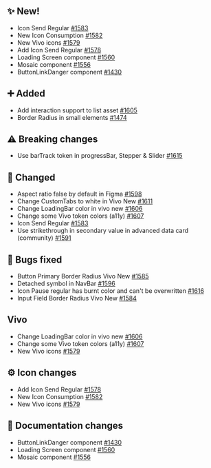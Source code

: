 ## ✨ New!

- Icon Send Regular [#1583](https://github.com/Telefonica/mistica-design/issues/1583)
- New Icon Consumption [#1582](https://github.com/Telefonica/mistica-design/issues/1582)
- New Vivo icons [#1579](https://github.com/Telefonica/mistica-design/issues/1579)
- Add Icon Send Regular [#1578](https://github.com/Telefonica/mistica-design/issues/1578)
- Loading Screen component [#1560](https://github.com/Telefonica/mistica-design/issues/1560)
- Mosaic component [#1556](https://github.com/Telefonica/mistica-design/issues/1556)
- ButtonLinkDanger component [#1430](https://github.com/Telefonica/mistica-design/issues/1430)

## ➕ Added

- Add interaction support to list asset [#1605](https://github.com/Telefonica/mistica-design/issues/1605)
- Border Radius in small elements [#1474](https://github.com/Telefonica/mistica-design/issues/1474)

## ⚠️ Breaking changes

- Use barTrack token in progressBar, Stepper & Slider [#1615](https://github.com/Telefonica/mistica-design/issues/1615)

## 🔄 Changed

- Aspect ratio false by default in Figma [#1598](https://github.com/Telefonica/mistica-design/issues/1598)
- Change CustomTabs to white in Vivo New [#1611](https://github.com/Telefonica/mistica-design/issues/1611)
- Change LoadingBar color in vivo new  [#1606](https://github.com/Telefonica/mistica-design/issues/1606)
- Change some Vivo token colors (a11y) [#1607](https://github.com/Telefonica/mistica-design/issues/1607)
- Icon Send Regular [#1583](https://github.com/Telefonica/mistica-design/issues/1583)
- Use strikethrough in secondary value in advanced data card (community) [#1591](https://github.com/Telefonica/mistica-design/issues/1591)

## 🐞 Bugs fixed

- Button Primary Border Radius Vivo New [#1585](https://github.com/Telefonica/mistica-design/issues/1585)
- Detached symbol in NavBar [#1596](https://github.com/Telefonica/mistica-design/issues/1596)
- Icon Pause regular has burnt color and can't be overwritten [#1616](https://github.com/Telefonica/mistica-design/issues/1616)
- Input Field Border Radius Vivo New [#1584](https://github.com/Telefonica/mistica-design/issues/1584)

## Vivo

- Change LoadingBar color in vivo new  [#1606](https://github.com/Telefonica/mistica-design/issues/1606)
- Change some Vivo token colors (a11y) [#1607](https://github.com/Telefonica/mistica-design/issues/1607)
- New Vivo icons [#1579](https://github.com/Telefonica/mistica-design/issues/1579)

## ⚙️ Icon changes

- Add Icon Send Regular [#1578](https://github.com/Telefonica/mistica-design/issues/1578)
- New Icon Consumption [#1582](https://github.com/Telefonica/mistica-design/issues/1582)
- New Vivo icons [#1579](https://github.com/Telefonica/mistica-design/issues/1579)

## 📒 Documentation changes

- ButtonLinkDanger component [#1430](https://github.com/Telefonica/mistica-design/issues/1430)
- Loading Screen component [#1560](https://github.com/Telefonica/mistica-design/issues/1560)
- Mosaic component [#1556](https://github.com/Telefonica/mistica-design/issues/1556)
